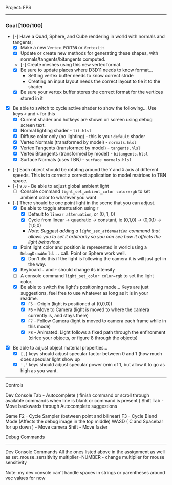 Project: FPS

------

### Goal [100/100]
- [-] Have a Quad, Sphere, and Cube rendering in world with normals and tangents;
    - [x] Make a new `Vertex_PCUTBN` or `VertexLit`
    - [x] Update or create new methods for generating these shapes, with normals/tangents/bitangents computed.
    - [-] Create meshes using this new vertex format.
    - [x] Be sure to update places where D3D11 needs to know format...
        - Setting vertex buffer needs to know correct stride
        - Creating an input layout needs the correct layout to tie it to the shader
    - [x] Be sure your vertex buffer stores the correct format for the vertices stored in it
- [x] Be able to switch to cycle active shader to show the following...  Use keys `<` and `>` for this
    - [x] Current shader and hotkeys are shown on screen using debug screen text.
    - [x] Normal lighting shader - `lit.hlsl`
    - [x] Diffuse color only (no lighting) - this is your `default` shader
    - [x] Vertex Normals (transformed by model) - `normals.hlsl`
    - [x] Vertex Tangents (transformed by model) - `tangents.hlsl`
    - [x] Vertex Bitangents (transformed by model) - `bitangents.hlsl`
    - [x] Surface Normals (uses TBN) - `surface_normals.hlsl`
- [-] Each object should be rotating around the `Y` and `X` axis at different speeds.  This is to correct a correct application to model matrices to TBN space.
- [-] `9,0` - Be able to adjust global ambient light
    - [ ] Console command `light_set_ambient_color color=rgb` to set ambient color to whatever you want
- [-] There should be one point light in the scene that you can adjust.
    - [x] Be able to toggle attentuation using `T`
        - [x] Default to `linear attenuation`, or (0, 1, 0)
        - [x] Cycle from linear -> quadratic -> constant, ie (0,1,0) -> (0,0,1) -> (1,0,0)
        - *Note: Suggest adding a `light_set_attenuation` command that allows you to set it arbitrarily so you can see how it affects the light behaviour.*
    - [x] Point light color and position is represented in world using a `DebugDrawWorld...` call.  Point or Sphere work well. 
        - [x] Don't do this if the light is following the camera it is will just get in the way. 
    - [x] Keyboard `-` and `+` should change its intensity
    - [ ] A console command `light_set_color color=rgb` to set the light color.  
    - [x] Be able to switch the light's positioning mode... Keys are just suggestions, feel free to use whatever as long as it is in your readme. 
        - [x] `F5` - Origin (light is positioned at (0,0,0))
        - [x] `F6` - Move to Camera (light is moved to where the camera currently is, and stays there)
        - [x] `F7` - Follow Camera (light is moved to camera each frame while in this mode)
        - [x] `F8` - Animated.  Light follows a fixed path through the enfironment (cirlce your objects, or figure 8 through the objects)
- [x] Be able to adjust object material properties...
    - [x] `[,]` keys should adjust specular factor between 0 and 1 (how much does specular light show up
    - [x] `',"` keys should adjust specular power (min of 1, but allow it to go as high as you want.

------
Controls

Dev Console
Tab - Autocomplete ( finish command or scroll through available commands when line is blank or command is present )
Shift Tab - Move backwards through Autocomplete suggestions

Game
F2 - Cycle Sampler (between point and bilinear)
F3 - Cycle Blend Mode (Affects the debug image in the top middle)
WASD ( C and Spacebar for up down ) - Move camera
Shift - Move faster 

Debug Commands

------
Dev Console Commands
All the ones listed above in the assignment as well as
set_mouse_sensitivity multiplier=NUMBER - change multiplier for mouse sensitivity

Note: my dev console can't handle spaces in strings or parentheses around vec values for now